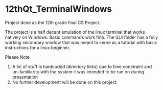 # 12thQt_TerminalWindows
Project done as the 12th grade final CS Project.

The project is a half decent emulation of the linux terminal that works natively on Windows. Basic commands work fine.
The GUI folder has a fully working secondary window that was meant to serve as a tutorial with basic instructions for a linux beginner.

Please Note:

1. A lot of stuff is hardcoded (directory links) due to time constraint and un-familiarity with the system it was intended to be run on during presentation
2. No further development will be done on this project.
